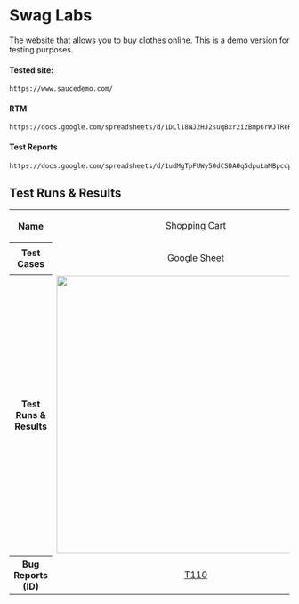 # Swag Labs
The website that allows you to buy clothes online. This is a demo version for testing purposes. 

#### Tested site:
```
https://www.saucedemo.com/
```

#### RTM
```
https://docs.google.com/spreadsheets/d/1DLl18NJ2HJ2suqBxr2izBmp6rWJTReRF9p1OsJ1bU0I
```

#### Test Reports
```
https://docs.google.com/spreadsheets/d/1udMgTpFUWy50dCSDAOq5dpuLaMBpcdptTQnYDLufxag
```

## Test Runs & Results
<table>
<tr>
  <th>Name</th>
  <td><p align="center">Shopping Cart</p></td>
  <td><p align="center">Card on the Home Page</p></td>
</tr>
<tr>
  <th>Test Cases</th>
  <td><p align="center"><a href="https://docs.google.com/spreadsheets/d/1nLBVJxvYH3jApQtp_vxVVUkBXxT9hvYAUhompEOxI2c/edit?usp=drive_link">Google Sheet</a></td>
  <td><p align="center"><a href="https://docs.google.com/spreadsheets/d/1DlSB5F3OfJ6_ydyQ5pCRr6b3G4J8LnGCmz_ejHcoUhM/edit?usp=drive_link">Google Sheet</a></td>
</tr>
  <tr>
  <th>Test Runs & Results</th>
  <td><img src="https://github.com/LosKamilos91/swag-labs/assets/93448256/eea2e54d-e80f-42ac-83aa-852e46f9f07d" width="500"></td>
  <td><img src="https://github.com/LosKamilos91/swag-labs/assets/93448256/6e7cb5f4-ee7f-44f7-a8b9-9b8c95ba8dc6" width="500"></td>
</tr>
<tr>
  <th>Bug Reports (ID)</th>
  <td><p align="center"><a href="https://docs.google.com/spreadsheets/d/1lGQiZnzAkkz9_RPRn7Fzk3HdF3r-DRQCLnEf1fDMsHQ/edit?usp=drive_link">T110</a></td>
  <td><p align="center"><a href="https://docs.google.com/spreadsheets/d/1gLhZySTJxmnZoU5r_JNhLC0bGhYWIhUs9YMrravWf_8/edit?usp=drive_link">T122</a>, <a href="https://docs.google.com/spreadsheets/d/1mHBXGJFrddzbeiAmijUaA0ARa4YoUkDdJ0j7MdbpYqk/edit?usp=drive_link">T123</a>, <a href="">T123</a>, <a href="https://docs.google.com/spreadsheets/d/1SsMgU3uXP6CvDqeeEkZgA4x6Y94EUZsSA6Ea5ZDqgHg/edit?usp=drive_link">T124</a>, <a href="https://docs.google.com/spreadsheets/d/1h6NSRCGIs8SPjjRNclBwY0DjyfPJx6lT1MQyClCvpng/edit?usp=drive_link">T125</a>, <a href="https://docs.google.com/spreadsheets/d/1mLlD2aZnrA_6p4lQDBw7ZvhdYaILYbauHi6trsJdv8I/edit?usp=drive_link">T127</a>, <a href="https://docs.google.com/spreadsheets/d/15BNjIxR2Z0GXfhw-8V0EHFbDch9wqcavx0rua2QXGK8/edit?usp=drive_link">T128</a>, <a href="https://docs.google.com/spreadsheets/d/1gell4vbWkCI_NEww-g7mZem5XJkpsWOpAREx-G9wJ6I/edit?usp=drive_link">T129</a></td>
</tr>
</table>
